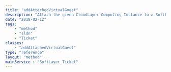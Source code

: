 ```yaml
---
title: "addAttachedVirtualGuest"
description: "Attach the given CloudLayer Computing Instance to a SoftLayer ticket. An attachment provides an easy way for SoftLayer's employees to quickly look up your records in the case of specific issues. "
date: "2018-02-12"
tags:
    - "method"
    - "sldn"
    - "Ticket"
classes:
    - "addAttachedVirtualGuest"
type: "reference"
layout: "method"
mainService : "SoftLayer_Ticket"
---
```

